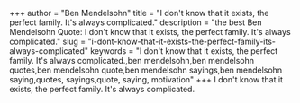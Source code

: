+++
author = "Ben Mendelsohn"
title = "I don't know that it exists, the perfect family. It's always complicated."
description = "the best Ben Mendelsohn Quote: I don't know that it exists, the perfect family. It's always complicated."
slug = "i-dont-know-that-it-exists-the-perfect-family-its-always-complicated"
keywords = "I don't know that it exists, the perfect family. It's always complicated.,ben mendelsohn,ben mendelsohn quotes,ben mendelsohn quote,ben mendelsohn sayings,ben mendelsohn saying,quotes, sayings,quote, saying, motivation"
+++
I don't know that it exists, the perfect family. It's always complicated.
